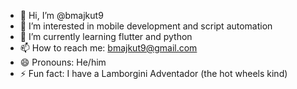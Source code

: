 - 👋 Hi, I’m @bmajkut9
- 👀 I’m interested in mobile development and script automation
- 🌱 I’m currently learning flutter and python
- 📫 How to reach me: bmajkut9@gmail.com
- 😄 Pronouns: He/him
- ⚡ Fun fact: I have a Lamborgini Adventador (the hot wheels kind)

<!---
bmajkut9/bmajkut9 is a ✨ special ✨ repository because its `README.md` (this file) appears on your GitHub profile.
You can click the Preview link to take a look at your changes.
--->
